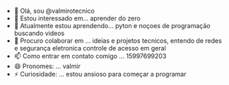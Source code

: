 - 👋 Olá, sou @valmirotecnico
- 👀 Estou interessado em... aprender do zero
- 🌱 Atualmente estou aprendendo... pyton e noçoes de programação buscando videos
- 💞️ Procuro colaborar em ... ideias e projetos tecnicos, entendo de redes e segurança eletronica controle de acesso em geral
- 📫 Como entrar em contato comigo ... 15997699203
- 😄 Pronomes: ... valmir 
- ⚡ Curiosidade: ... estou ansioso para começar a programar

<!---
valmirotecnico/valmirotecnico é um repositório ✨ especial ✨ porque seu `README.md` (este arquivo) aparece no seu perfil do GitHub.
Você pode clicar no link Visualizar para ver suas alterações.
--->
